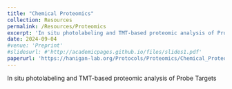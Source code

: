 ```yaml
---
title: "Chemical Proteomics"
collection: Resources
permalink: /Resources/Proteomics
excerpt: 'In situ photolabeling and TMT-based proteomic analysis of Probe Targets'
date: 2024-09-04
#venue: 'Preprint'
#slidesurl: #'http://academicpages.github.io/files/slides1.pdf'
paperurl: 'https://hanigan-lab.org/Protocols/Proteomics/Chemical_Proteomic_Protocols.docx'
---
```

In situ photolabeling and TMT-based proteomic analysis of Probe Targets